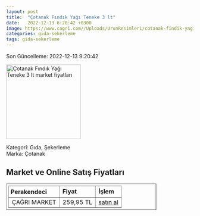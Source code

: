 ```yaml
---
layout: post
title:  "Çotanak Fındık Yağı Teneke 3 lt"
date:   2022-12-13 6:20:42 +0300
image: https://www.cagri.com//Uploads/UrunResimleri/cotanak-findik-yagi-teneke-3-lt-5262.jpg
categories: gida-sekerleme
tags: gida-sekerleme
---
```


Son Güncelleme: 2022-12-13 9:20:42

<img src="https://www.cagri.com//Uploads/UrunResimleri/cotanak-findik-yagi-teneke-3-lt-5262.jpg" width="200" alt="Çotanak Fındık Yağı Teneke 3 lt market fiyatları" />

Kategori: Gıda, Şekerleme
<br />
Marka: Çotanak

<h2>Market ve Online Satış Fiyatları</h2>

<table border="1" style="padding: 5px;width:80%;">
  <tr>
    <td style="padding: 5px;"><strong>Perakendeci</strong></td>
    <td><strong>Fiyat</strong></td>
    <td><strong>İşlem</strong></td>
  </tr>
  <tr>
              <td title="Çağrı Market">ÇAĞRI MARKET</td>
              <td>259,95 TL</td>
              <td><a title="Çağrı Market" target="_blank" href="https://www.cagri.com/cotanak-findik-yagi-teneke-3-lt">satın al</a></td>
            </tr>
</table>
